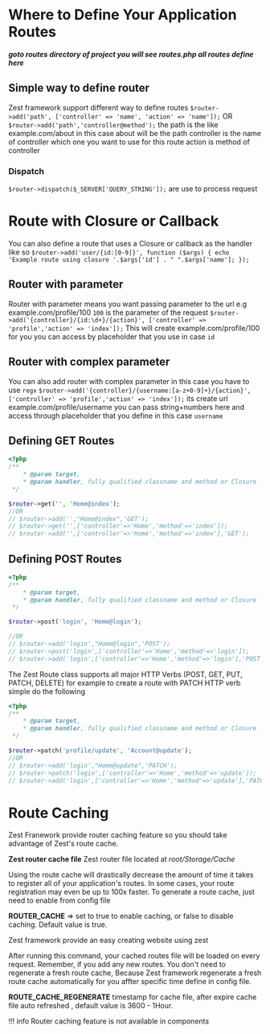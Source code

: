 # Where to Define Your Application Routes

**_goto routes directory of project you will see routes.php all routes define here_**

## Simple way to define router

Zest framework support different way to define routes  `$router->add('path', ['controller' => 'name', 'action' => 'name']);`  OR  `$router->add('path','controller@method');`  the path is the like example.com/about in this case about will be the path controller is the name of controller which one you want to use for this route action is method of controller

### Dispatch

`$router->dispatch($_SERVER['QUERY_STRING']);`  are use to process request

# Route with Closure or Callback

You can also define a route that uses a Closure or callback as the handler like so  `$router->add('user/{id:[0-9]}', function ($args) { echo 'Example route using closure '.$args['id'] . " ".$args['name']; });`

## Router with parameter

Router with parameter means you want passing parameter to the url e.g example.com/profile/100  `100`  is the parameter of the request  `$router->add('{controller}/{id:\d+}/{action}', ['controller' => 'profile','action' => 'index']);`  This will create example.com/profile/100 for you you can access by placeholder that you use in case  `id`

## Router with complex parameter

You can also add router with complex parameter in this case you have to use  `regx`  `$router->add('{controller}/{username:[a-z+0-9]+}/{action}', ['controller' => 'profile','action' => 'index']);`  its create url example.com/profile/username you can pass string+numbers here and access through placeholder that you define in this case  `username`

## Defining GET Routes

```php
<?php
/**
    * @param target,
    * @param handler, fully qualified classname and method or Closure
 */

$router->get('', 'Home@index');
//OR
// $router->add('',"Home@index",'GET');
// $router->get('',['controller'=>'Home','method'=>'index']);
// $router->add('',['controller'=>'Home','method'=>'index'],'GET');


```

## Defining POST Routes

```php
<?php
/**
    * @param target,
    * @param handler, fully qualified classname and method or Closure
 */

$router->post('login', 'Home@login');

//OR
// $router->add('login',"Home@login",'POST');
// $router->post('login',['controller'=>'Home','method'=>'login']);
// $router->add('login',['controller'=>'Home','method'=>'login'],'POST');

```

The Zest Route class supports all major HTTP Verbs (POST, GET, PUT, PATCH, DELETE) for example to create a route with PATCH HTTP verb simple do the following

```php
<?php
/**
    * @param target,
    * @param handler, fully qualified classname and method or Closure
 */

$router->patch('profile/update', 'Account@update');
//OR
// $router->add('login',"Home@update",'PATCH');
// $router->patch('login',['controller'=>'Home','method'=>'update']);
// $router->add('login',['controller'=>'Home','method'=>'update'],'PATCH');


```

# Route Caching

Zest Franework provide router caching feature so you should take advantage of Zest's route cache.

**Zest router cache file**  Zest router file located at  _root/Storage/Cache_

Using the route cache will drastically decrease the amount of time it takes to register all of your application's routes. In some cases, your route registration may even be up to 100x faster. To generate a route cache, just need to enable from config file

**ROUTER_CACHE**  => set to true to enable caching, or false to disable caching. Default value is true.

Zest framework provide an easy creating website using zest

After running this command, your cached routes file will be loaded on every request. Remember, if you add any new routes. You don't need to regenerate a fresh route cache, Because Zest framework regenerate a fresh route cache automatically for you affter specific time define in config file.

**ROUTE_CACHE_REGENERATE**  timestamp for cache file, after expire cache file auto refreshed , default value is 3600 - 1Hour.

!!! info
    Router caching feature is not available in components